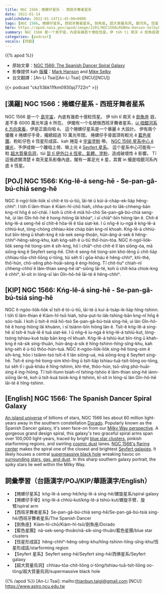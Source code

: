 ```yaml
---
title: NGC 1566：捲螺仔星系 - 西班牙舞者星系
date: 2022-01-14
publishdate: 2022-01-14T11:45:00+0800
tags: [NGC 1566, 捲螺仔星系, 西班牙舞者星系, 劍魚座, 超大質量烏洞, 銀河系, 恆星形成區, 藍色星團, 捲螺仔手骨, Seyfert 星系]
hero: https://apod.nasa.gov/apod/image/2201/NGC1566LRGBHa-Hanson-SelbyFinal1024.jpg
summary: NGC 1566 是一个島宇宙，內底有幾若十億粒恆星。伊 to̍h tī 南天 ê 劍魚座遐，差不多 6000 萬光年遠 ê 所在。
categories: [podcast]
vocals: [阿錕]
---
```


{{% apod %}}

- 原始文章：[NGC 1566: The Spanish Dancer Spiral Galaxy](https://apod.nasa.gov/apod/ap220114.html)
- 影像提供 kah [版權][copyright]：[Mark Hanson](https://www.hansonastronomy.com/) and [Mike Selby](https://www.facebook.com/masterdarksastro/)
- 台文翻譯：[An-Li Tsai][An-Li Tsai] ([NCU][NCU])

{{< podcast "ckz1i3bk11fkm0930pj7722rr" >}}

## [漢羅] NGC 1566：捲螺仔星系 - 西班牙舞者星系
NGC 1566 是一个 [島宇宙][An island universe]，內底有幾若十億粒恆星。
伊 to̍h tī 南天 ê [劍魚座][Dorado] 遐，差不多 6000 萬光年遠 ê 所在。
伊閣有一个名號做西班牙舞者星系，[ùi 咱銀河系 ê 方向來看][Milky Way perspective]，伊是正面向咱 ê。
這个捲螺仔星系是一个華麗 ê 大設計。
伊有兩个優雅 ê 捲螺仔手骨，攏總超過 10 萬光年闊。
捲螺仔手骨面頂有較光 ê [藍色星團][blue star clusters]、粉紅仔色 ê 恆星形成區、kah 捲踅 ê [宇宙塗粉][cosmic dust] 帶。
[NGC 1566 星系中心 ê 爍光][NGC 1566's flaring center]，予伊成做一个離咱上倚、嘛上光 ê [Seyfert 星系][Seyfert galaxies]。
這个星系中心可能有一粒 [超大質量烏洞][supermassive black hole]，tùi [踅 tī 伊外口 ê 恆星、氣體、塗粉][surrounding stars, gas, and dust]，造成破壞性 ê 影響。
Tī 這張遮爾清楚 ê 南天星系影像內底，閣有一寡足光 ê 星，其實 in 攏是咱銀河系內底 ê 恆星。

## [POJ] NGC 1566: Kńg-lê-á seng-hē - Se-pan-gâ-bú-chiá seng-hē
NGC it-ngó͘-lio̍k-lio̍k sī chi̍t-ê tó-ú-tiū, lāi-té ū kúi-ā-cha̍p-ek-lia̍p hêng-chhiⁿ.
I to̍h tī lâm-thian ê Kiàm-hî-chō hiah, chha-put-to la̍k-chheng-bān kng-nî hn̄g ê só͘-chāi.
I koh ū chi̍t-ê miâ hō-chò Se-pan-gâ-bú-chiá seng-hē, ùi lán Gîn-hô-hē ê hong-hiòng lâi khòaⁿ, i sī chiàⁿ-bīn hiòng lán ê.
Chit-ê kńg-lê-á seng-hē sī chi̍t-ê hôa-lē ê tōa siat-kè.
I ū nn̄g-ê iu-ngá ê kńg-lê-á chhiú-kut, lóng-chóng chhiau-kòe cha̍p bān kng-nî khoah.
Kńg-lê-á chhiú-kut bīn-téng ū khah-kng ê nâ-sek seng-thoân, hún-âng-á-sek ê hêng-chhiⁿ-hêng-sêng-khu, kah kńg-se̍h ê ú-tiū thô͘-hún-tòa.
NGC it-ngó͘-lio̍k-lio̍k seng-hē tiong-sim ê sih-kng, hō͘ i chiâⁿ-chò chi̍t-ê lî lán siōng-óa, mā siōng-kng ê Seyfert seng-hē.
Chit-ê seng-hē tiong-sim khó-lêng ū chi̍t-lia̍p chhiau-tōa-chit-liōng o͘-tōng, tùi se̍h tī i gōa-kháu ê hêng-chhiⁿ, khì-thé, thô͘-hún, chō-sêng phò-hoāi-sèng ê éng-hióng.
Tī chit-tiuⁿ chiah-nī chheng-chhó͘ ê lâm-thian seng-hē iáⁿ-siōng lāi-té, koh ū chi̍t-kóa chiok-kng ê chhiⁿ, kî-si̍t in lóng-sī lán Gîn-hô-hē lāi-té ê hêng-chhiⁿ.


## [KIP] NGC 1566: Kńg-lê-á sing-hē - Se-pan-gâ-bú-tsiá sing-hē
NGC it-ngóo-lio̍k-lio̍k sī tsi̍t-ê tó-ú-tiū, lāi-té ū kuí-ā-tsa̍p-ik-lia̍p hîng-tshinn.
I to̍h tī lâm-thian ê Kiàm-hî-tsō hiah, tsha-put-to la̍k-tshing-bān kng-nî hn̄g ê sóo-tsāi.
I koh ū tsi̍t-ê miâ hō-tsò Se-pan-gâ-bú-tsiá sing-hē, uì lán Gîn-hô-hē ê hong-hiòng lâi khuànn, i sī tsiànn-bīn hiòng lán ê.
Tsit-ê kńg-lê-á sing-hē sī tsi̍t-ê huâ-lē ê tuā siat-kè.
I ū nn̄g-ê iu-ngá ê kńg-lê-á tshiú-kut, lóng-tsóng tshiau-kuè tsa̍p bān kng-nî khuah.
Kńg-lê-á tshiú-kut bīn-tíng ū khah-kng ê nâ-sik sing-thuân, hún-âng-á-sik ê hîng-tshinn-hîng-sîng-khu, kah kńg-se̍h ê ú-tiū thôo-hún-tuà.
NGC it-ngóo-lio̍k-lio̍k sing-hē tiong-sim ê sih-kng, hōo i tsiânn-tsò tsi̍t-ê lî lán siōng-uá, mā siōng-kng ê Seyfert sing-hē.
Tsit-ê sing-hē tiong-sim khó-lîng ū tsi̍t-lia̍p tshiau-tuā-tsit-liōng oo-tōng, tuì se̍h tī i guā-kháu ê hîng-tshinn, khì-thé, thôo-hún, tsō-sîng phò-huāi-sìng ê íng-hióng.
Tī tsit-tiunn tsiah-nī tshing-tshóo ê lâm-thian sing-hē iánn-siōng lāi-té, koh ū tsi̍t-kuá tsiok-kng ê tshinn, kî-si̍t in lóng-sī lán Gîn-hô-hē lāi-té ê hîng-tshinn.

## [English] NGC 1566: The Spanish Dancer Spiral Galaxy
[An island universe][An island universe] of billions of stars, NGC 1566 lies about 60 million light-years away in the southern constellation [Dorado][Dorado].
Popularly known as the Spanish Dancer galaxy, it's seen face-on from our [Milky Way perspective][Milky Way perspective].
A gorgeous grand design spiral, this galaxy's two graceful spiral arms span over 100,000 light-years, traced by bright [blue star clusters][blue star clusters], pinkish starforming regions, and swirling [cosmic dust][cosmic dust] lanes.
[NGC 1566's flaring center][NGC 1566's flaring center] makes the spiral one of the closest and brightest [Seyfert galaxies][Seyfert galaxies].
It likely houses a central [supermassive black hole][supermassive black hole] wreaking havoc on [surrounding stars, gas, and dust][surrounding stars, gas, and dust].
In this sharp southern galaxy portrait, the spiky stars lie well within the Milky Way.

## 詞彙學習（台語漢字/POJ/KIP/華語漢字/English）
- 【捲螺仔星系】kńg-lê-á seng-hē/kńg-lê-á sing-hē/螺旋星系/spiral galaxy
- 【捲螺仔手骨】kńg-lê-á chhiú-kut/kńg-lê-á tshiú-kut/螺旋手臂、旋臂/spiral arm
- 【西班牙舞者星系】Se-pan-gâ-bú-chiá seng-hē/Se-pan-gâ-bú-tsiá sing-hē/西班牙舞者星系/The Spanish Dancer
- 【劍魚座】Kiàm-hî-chō/Kiàm-hî-tsō/劍魚座/Dorado
- 【藍色星團】nâ-sek-seng-thoân/nâ-sik-sing-thuân/藍色星團/blue star clusters
- 【恆星形成區】hêng-chhiⁿ-hêng-sêng-khu/hîng-tshinn-hîng-sîng-khu/恆星形成區/starforming region
- 【Seyfert 星系】Seyfert seng-hē/Seyfert sing-hē/西佛星系/Seyfert galaxy
- 【超大質量烏洞】chhiau-tōa-chit-liōng o͘-tōng/tshiau-tuā-tsit-liōng oo-tōng/超大質量烏洞/supermassive black hole


{{% /apod %}}
[An-Li Tsai]: mailto:thianbun.taigi@gmail.com
[NCU]: https://www.astro.ncu.edu.tw

[copyright]: https://apod.nasa.gov/apod/fap/lib/about_apod.html#srapply

[An island universe]:http://nedwww.ipac.caltech.edu/level5/March02/Gordon/Gordon2.html
[Dorado]:https://arxiv.org/abs/2009.14731
[Milky Way perspective]:https://esahubble.org/images/potw1422a/
[blue star clusters]:https://apod.nasa.gov/apod/ap990402.html
[cosmic dust]:https://www.spitzer.caltech.edu/image/sig05-013-ngc-1566
[NGC 1566's flaring center]:http://adsabs.harvard.edu/abs/2019MNRAS.483L..88P
[Seyfert galaxies]:https://en.wikipedia.org/wiki/Seyfert_galaxy
[supermassive black hole]:https://apod.nasa.gov/apod/ap181203.html
[surrounding stars, gas, and dust]:https://apod.nasa.gov/apod/ap190427.html
